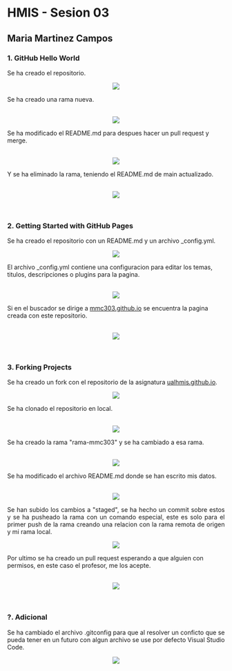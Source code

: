 # HMIS - Sesion 03
## Maria Martinez Campos

### **1. GitHub Hello World**
Se ha creado el repositorio.  <br>
<p align="center"> <img src=imagenes/Ej1-1.png></p>
Se ha creado una rama nueva. <br><br>
<p align="center"> <img src=imagenes/Ej1-2.png></p>
Se ha modificado el README.md para despues hacer un pull request y merge. <br><br>
<p align="center"> <img src=imagenes/Ej1-3.png></p>
Y se ha eliminado la rama, teniendo el README.md de main actualizado. <br><br>
<p align="center"> <img src=imagenes/Ej1-4.png></p><br>

### **2. Getting Started with GitHub Pages**
Se ha creado el repositorio con un README.md y un archivo _config.yml. <br>
<p align="center"> <img src=imagenes/Ej2-1.png></p>
El archivo _config.yml contiene una configuracion para editar los temas, titulos, descripciones o plugins para la pagina. <br><br>
<p align="center"> <img src=imagenes/Ej2-2.png></p>
Si en el buscador se dirige a <a href="https://mmc303.github.io/">mmc303.github.io</a> se encuentra la pagina creada con este repositorio. <br><br>
<p align="center"> <img src=imagenes/Ej2-3.png></p><br>

### **3. Forking Projects**
Se ha creado un fork con el repositorio de la asignatura <a href="https://github.com/ualhmis/ualhmis.github.io">ualhmis.github.io</a>. <br>
<p align="center"> <img src=imagenes/Ej3-1.png></p>
Se ha clonado el repositorio en local. <br><br>
<p align="center"> <img src=imagenes/Ej3-2.png></p>
Se ha creado la rama "rama-mmc303" y se ha cambiado a esa rama. <br><br>
<p align="center"> <img src=imagenes/Ej3-3.png></p>
Se ha modificado el archivo README.md donde se han escrito mis datos. <br><br>
<p align="center"> <img src=imagenes/Ej3-4.png></p>
<p style="text-align: justify;">Se han subido los cambios a "staged", se ha hecho un commit sobre estos y se ha pusheado la rama con un comando especial, este es solo para el primer push de la rama creando una relacion con la rama remota de origen y mi rama local.</p>
<p align="center"> <img src=imagenes/Ej3-5.png></p>
Por ultimo se ha creado un pull request esperando a que alguien con permisos, en este caso el profesor, me los acepte. <br><br>
<p align="center"> <img src=imagenes/Ej3-6.png></p><br>

### **?. Adicional**
<p style="text-align: justify;">Se ha cambiado el archivo .gitconfig para que al resolver un conficto que se pueda tener en un futuro con algun archivo se use por defecto Visual Studio Code.</p>
<p align="center"> <img src=imagenes/Mergetool.png></p>